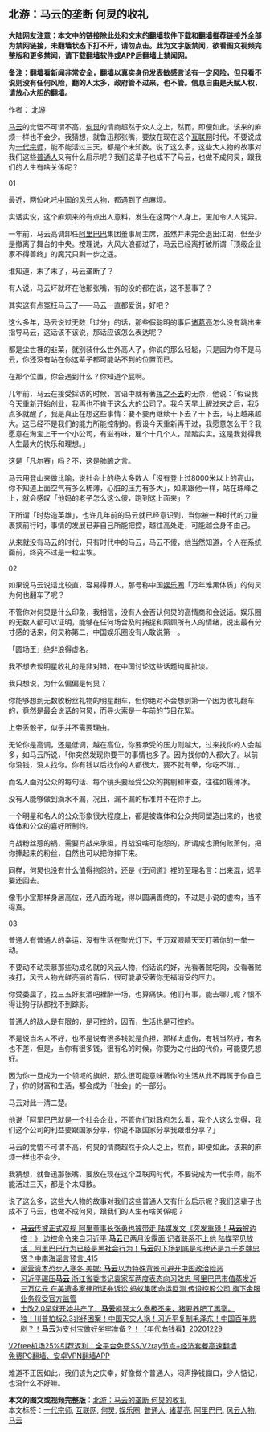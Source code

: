  <h2>北游：马云的垄断 何炅的收礼</h2> <p class="notice"><b>大陆网友注意：本文中的链接除此处和文末的<a href="https://github.com/bannedbook/fanqiang" >翻墙</a>软件下载和<a href="https://github.com/killgcd/justmysocks/blob/master/README.md">翻墙推荐</a>链接外全部为禁网链接，未翻墙状态下打不开，请勿点击。此为文字版禁闻，欲看图文视频完整版和更多禁闻，请下载<a href="https://github.com/bannedbook/fanqiang">翻墙软件或APP</a>后翻墙上禁闻网。</p><p>备注：翻墙看新闻非常安全，翻墙以真实身份发表敏感言论有一定风险，但只看不说则没有任何风险，翻的人太多，政府管不过来，也不管。信息自由是天赋人权，请放心大胆的翻墙。</b></p>  <div class="entry"> <p>作者： 北游</p> <p id="summary"><a href="https://www.bannedbook.org/bnews/tag/%e9%a9%ac%e4%ba%91/" class="st_tag internal_tag" rel="tag" title="标签 马云 下的日志">马云</a>的觉悟不可谓不高，<a href="https://www.bannedbook.org/bnews/tag/%e4%bd%95%e7%82%85/" class="st_tag internal_tag" rel="tag" title="标签 何炅 下的日志">何炅</a>的情商超然于众人之上，然而，即便如此，该来的麻烦一样也不会少。我猜想，就鲁迅那张嘴，要放在现在这个<a href="https://www.bannedbook.org/bnews/tag/%e4%ba%92%e8%81%94%e7%bd%91/" class="st_tag internal_tag" rel="tag" title="标签 互联网 下的日志">互联网</a>时代，不要说成为<a href="https://www.bannedbook.org/bnews/tag/%E4%B8%80%E4%BB%A3%E5%AE%97%E5%B8%88/" class="st_tag internal_tag" rel="tag" title="标签 一代宗师 下的日志">一代宗师</a>，能不能活过三天，都是个未知数。说了这么多，这些大人物的故事对我们这些<a href="https://www.bannedbook.org/bnews/tag/%E6%99%AE%E9%80%9A%E4%BA%BA/" class="st_tag internal_tag" rel="tag" title="标签 普通人 下的日志">普通人</a>又有什么启示呢？我们这辈子也成不了马云，也做不成何炅，跟我们的人生有啥关係呢？</p> <p>01</p> <p>最近，两位叱吒<span class='wp_keywordlink_affiliate'><a href="https://www.bannedbook.org/" title="中国" target="_blank">中国</a></span>的<a href="https://www.bannedbook.org/bnews/tag/%E9%A3%8E%E4%BA%91%E4%BA%BA%E7%89%A9/" class="st_tag internal_tag" rel="tag" title="标签 风云人物 下的日志">风云人物</a>，都遇到了点麻烦。</p> <p>实话实说，这个麻烦来的有点出人意料，发生在这两个人身上，更加令人人诧异。</p> <p>一年前，马云高调卸任<a href="https://www.bannedbook.org/bnews/tag/%e9%98%bf%e9%87%8c%e5%b7%b4%e5%b7%b4/" class="st_tag internal_tag" rel="tag" title="标签 阿里巴巴 下的日志">阿里巴巴</a>集团董事局主席，虽然并未完全退出江湖，但至少是撤离了舞台的中央。按理说，大风大浪都过了，马云已经离打破所谓「顶级企业家不得善终」的魔咒只剩一步之遥。</p> <p>谁知道，末了末了，马云垄断了？</p> <p>有人说，马云坏就坏在他那张嘴，有的没的都在说，这不惹事了？</p> <p>其实这有点冤枉马云了——马云一直都爱说，好吧？</p> <p>这么多年，马云说过无数「过分」的话，那些假聪明的事后<a href="https://www.bannedbook.org/bnews/tag/%e8%af%b8%e8%91%9b%e4%ba%ae/" class="st_tag internal_tag" rel="tag" title="标签 诸葛亮 下的日志">诸葛亮</a>怎么没有跳出来指导马云，这话该不该说，那话应该怎么表达呢？</p> <p>都是尘世裡的韭菜，就别装什么世外高人了，你说的那么轻鬆，只是因为你不是马云，你还没有站在你这辈子都可能站不到的位置而已。</p>  <p>在那个位置，你会遇到什么？你知道个屁啊。</p> <p>几年前，马云在接受採访的时候，言语中就有著<span class='wp_keywordlink'><a href="https://www.bannedbook.org/forum2/topic1699.html" title="正见网《章冬：挥之不去》" target="_blank">挥之不去</a></span>的无奈，他说：「假设我今天重新开始创业，我再也不肯干这么大的公司了。我今天早上醒过来之后，我5点多就醒了，我是真正在想这些事情：要不要再继续干下去？干下去，马上越来越大。这已经不是我们的能力所能控制的。假设今天重新再干过，我愿意怎么干？我愿意在淘宝上干一个小公司，有滋有味，雇个十几个人，踏踏实实。这是我觉得我人生最大的快乐和理想。」</p> <p>这是「凡尔赛」吗？不，这是肺腑之言。</p> <p>马云用登山来做比喻，说社会上的绝大多数人「没有登上过8000米以上的高山，你不知道上面空气有多么稀薄，心脏的压力有多大」，如果跟他一样，站在珠峰之上，就会感叹「他妈的老子怎么这么傻，跑到这上面来」？</p> <p>正所谓「时势造英雄」，也许几年前的马云就已经意识到，当你被一种时代的力量裹挟前行时，事情的发展已非自己所能把控，越往高处走，可能越会身不由己。</p> <p>从来就没有马云的时代，只有时代中的马云，马云不傻，他当然知道，个人在系统面前，终究不过是一粒尘埃。</p> <p>02</p> <p>如果说马云说话比较直，容易得罪人，那号称中国<a href="https://www.bannedbook.org/bnews/tag/%e5%a8%b1%e4%b9%90%e5%9c%88/" class="st_tag internal_tag" rel="tag" title="标签 娱乐圈 下的日志">娱乐圈</a>「万年难黑体质」的何炅为何也翻车了呢？</p> <p>不管你对何炅是什么印象，我相信，没有人会否认何炅的高情商和会说话。娱乐圈的无数人都可以证明，能够在任何场合及时捕捉和照顾所有人的情绪，说出最有分寸感的话来，何炅称第二，中国娱乐圈没有人敢说第一。</p> <p>「圆场王」绝非浪得虚名。</p> <p>我不想去谈明星收礼的是非对错，在中国讨论这些话题纯属扯淡。</p>  <p>我只想说，为什么偏偏是何炅？</p> <p>你能够想到无数收粉丝礼物的明星翻车，但你绝对不会想到第一个因为收礼翻车的，竟然是最会说话的何炅，而导火索是一年前的节目花絮。</p> <p>上帝丢骰子，似乎并不需要理由。</p> <p>无论你是高调，还是低调，越在高位，你要承受的压力则越大，过来找你的人会越多，如马云所说，「你突然发现你要干的事情也多了。因为找你的人都大了。以前你没钱，没人找你。你有钱以后找你的人都很大，要不就有拳，你吃不消。」</p> <p>而名人面对公众的每句话、每个镜头要经受公众的挑剔和审查，往往如履薄冰。</p> <p>没有人能够做到滴水不漏，况且，漏不漏的标准并不在你手上。</p> <p>一个明星和名人的公众形象很大程度上，都是被媒体和公众共同塑造出来的，也被媒体和公众的喜好所制约。</p> <p>肖战粉丝惹的祸，需要肖战来承担，肖战没啥可抱怨的，所谓成也萧何败萧何，把你捧起来的粉丝，自然也可以把你摔下来。</p> <p>同样，何炅也没有什么值得抱怨的，还是《无间道》裡的至理名言：出来混，迟早要还回去。</p> <p>像韦小宝那样身居高位，还八面玲珑，得以圆满善终的，不过是小说的虚构，当不得真。</p> <p>03</p>  <p>普通人有普通人的幸运，没有生活在聚光灯下，千万双眼睛天天盯著你的一举一动。</p> <p>不要动不动羡慕那些功成名就的风云人物，俗话说的好，光看著贼吃肉，没看著贼挨打，风云人物光鲜亮丽的背后，很可能承受著你无福消受的压力。</p> <p>你受委屈了，找三五好友酒吧裡醉一场，也算痛快。他们有事，能去哪儿呢？恨不得让狗仔队都找不到踪影。</p> <p>普通人的敌人是有限的，是可控的，因而，生活也是可控的。</p> <p>不是说当名人不好，也不是说有很多钱就是负担，那样太虚伪，有钱当然好，有名也不差，但是，当你有很多钱，很有名的时候，你要为之付出的代价，可能要先想好。</p> <p>因为你一旦成为一个领域的旗帜，那么很可能意味著你的生活从此不再属于你自己了，你的财富和生活，都会成为「社会」的一部分。</p> <p>马云对此一清二楚。</p> <p>他说「阿里巴巴就是一个社会企业，不管你们对政府怎么看，我个人这么觉得，我们这个公司的利益要跟国家分享，你说不跟国家分享我跟谁分享？」</p> <p>马云的觉悟不可谓不高，何炅的情商超然于众人之上，然而，即便如此，该来的麻烦一样也不会少。</p> <p>我猜想，就鲁迅那张嘴，要放在现在这个互联网时代，不要说成为一代宗师，能不能活过三天，都是个未知数。</p> <p>说了这么多，这些大人物的故事对我们这些普通人又有什么启示呢？我们这辈子也成不了马云，也做不成何炅，跟我们的人生有啥关係呢？</p>  <ul class='op-related-articles' title='相关阅读'> <li><a href='https://www.bannedbook.org/bnews/comments/20201230/1457613.html' target='_blank'><b>马云</b>传被正式双规 阿里董事长张勇也被带走 陆媒发文《突发重磅！<b>马云</b>被边控！》 边控命令来自习近平 <b>马云</b>已两月没露面 记者联系不上他 陆媒罕见放话：阿里巴巴行为已经是黑社会行为！<b>马云</b>的下场到底是和珅还是九千岁魏忠贤？中南海谣言预言_415</a></li> <li><a href='https://www.bannedbook.org/bnews/finance/20201230/1457493.html' target='_blank'>民营资本恐步入寒冬 美媒: <b>马云</b>以为特殊背景可避开中国政治险恶</a></li> <li><a href='https://www.bannedbook.org/bnews/comments/20201230/1457440.html' target='_blank'>习近平碾压<b>马云</b> 浙江省委书记袁家军两度表态向习效忠 阿里巴巴市值蒸发近三万亿元 在美遭多家律所证券诉讼 蚂蚁集团命运叵测 传设控股公司 旗下金服业务将受官方监管</a></li> <li><a href='https://www.bannedbook.org/bnews/bannedvideo/20201229/1457356.html' target='_blank'>土改2.0早就开始共产了，<b>马云</b>嘚瑟太久泰极丕来，猪要养肥了再宰。</a></li> <li><a href='https://www.bannedbook.org/bnews/taiwannews/20201229/1457294.html' target='_blank'>独！川普拍板2.3兆纾困案！中国天灾人祸！习近平复制毛泽东！中国百年悲剧？！<b>马云</b>为支付宝做好坐牢准备？！【年代向钱看】20201229</a></li> </ul> <p class="texttj"> <a href="https://github.com/bannedbook/fanqiang/wiki/V2ray%E6%9C%BA%E5%9C%BA" target="_blank">V2free机场25%引荐返利：全平台免费SS/V2ray节点+经济套餐高速翻墙</a><br/> <a href="https://github.com/bannedbook/fanqiang/wiki/%E7%A6%81%E9%97%BB%E7%BD%91%E5%AE%89%E5%8D%93%E7%BF%BB%E5%A2%99%E6%96%B0%E9%97%BBAPP" target="_blank">免费PC翻墙、安卓VPN翻墙APP</a></p><p>难道不正因如此，我们该为之庆幸，好像做个普通人，闷声挣钱餬口，少人惦记，也没什么不好嘛。</p><a name='sharetosocial'></a>       <div><b>本文的图文或视频完整版</b>：<a href='https://www.bannedbook.org/bnews/comments/20201230/1457659.html'>北游：马云的垄断 何炅的收礼</a></div>  </div><!--END ENTRY--> <div class="postfooter"> <div>本文标签：<a href="https://www.bannedbook.org/bnews/tag/%E4%B8%80%E4%BB%A3%E5%AE%97%E5%B8%88/" rel="tag">一代宗师</a>, <a href="https://www.bannedbook.org/bnews/tag/%e4%ba%92%e8%81%94%e7%bd%91/" rel="tag">互联网</a>, <a href="https://www.bannedbook.org/bnews/tag/%e4%bd%95%e7%82%85/" rel="tag">何炅</a>, <a href="https://www.bannedbook.org/bnews/tag/%e5%a8%b1%e4%b9%90%e5%9c%88/" rel="tag">娱乐圈</a>, <a href="https://www.bannedbook.org/bnews/tag/%E6%99%AE%E9%80%9A%E4%BA%BA/" rel="tag">普通人</a>, <a href="https://www.bannedbook.org/bnews/tag/%e8%af%b8%e8%91%9b%e4%ba%ae/" rel="tag">诸葛亮</a>, <a href="https://www.bannedbook.org/bnews/tag/%e9%98%bf%e9%87%8c%e5%b7%b4%e5%b7%b4/" rel="tag">阿里巴巴</a>, <a href="https://www.bannedbook.org/bnews/tag/%E9%A3%8E%E4%BA%91%E4%BA%BA%E7%89%A9/" rel="tag">风云人物</a>, <a href="https://www.bannedbook.org/bnews/tag/%e9%a9%ac%e4%ba%91/" rel="tag">马云</a></div>  </div><!--END POSTFOOTER--> 